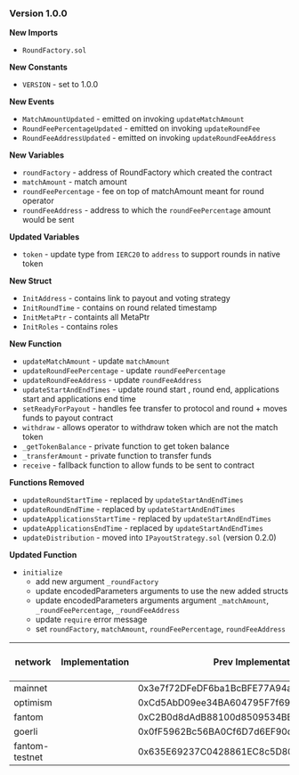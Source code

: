 ### Version 1.0.0

**New Imports**
- `RoundFactory.sol`

**New Constants**
- `VERSION` - set to 1.0.0 


**New Events**
- `MatchAmountUpdated` - emitted on invoking `updateMatchAmount`
- `RoundFeePercentageUpdated` - emitted on invoking `updateRoundFee`
- `RoundFeeAddressUpdated` - emitted on invoking `updateRoundFeeAddress`

**New Variables**
- `roundFactory` - address of RoundFactory which created the contract
- `matchAmount` - match amount 
- `roundFeePercentage` - fee on top of matchAmount meant for round operator 
- `roundFeeAddress` - address to which the `roundFeePercentage` amount would be sent

**Updated Variables**
- `token` - update type from `IERC20` to `address` to support rounds in native token 


**New Struct**
- `InitAddress` - contains link to payout and voting strategy
- `InitRoundTime` - contains on round related timestamp
- `InitMetaPtr` - containts all MetaPtr
- `InitRoles` - contains roles 

**New Function**
- `updateMatchAmount` - update `matchAmount` 
- `updateRoundFeePercentage` - update `roundFeePercentage`
- `updateRoundFeeAddress` - update `roundFeeAddress`
- `updateStartAndEndTimes` - update round start , round end, applications start and applications end time
- `setReadyForPayout` - handles fee transfer to protocol and round + moves funds to payout contract 
- `withdraw` - allows operator to withdraw token which are not the match token 
- `_getTokenBalance` - private function to get token balance
- `_transferAmount` - private function to transfer funds
- `receive` - fallback function to allow funds to be sent to contract

**Functions Removed**
- `updateRoundStartTime` - replaced by `updateStartAndEndTimes`
- `updateRoundEndTime` - replaced by `updateStartAndEndTimes`
- `updateApplicationsStartTime` - replaced by `updateStartAndEndTimes`
- `updateApplicationsEndTime` - replaced by `updateStartAndEndTimes`
- `updateDistribution` - moved into `IPayoutStrategy.sol` (version 0.2.0)

**Updated Function**
- `initialize` 
    - add new argument `_roundFactory`
    - update encodedParameters arguments to use the new added structs
    - update encodedParameters arguments argument `_matchAmount`, `_roundFeePercentage`, `_roundFeeAddress`
    - update `require` error message 
    - set `roundFactory`, `matchAmount`, `roundFeePercentage`, `roundFeeAddress`


| network        | Implementation                             | Prev Implementation                        | Link To Factory Txn                                                |
|----------------|--------------------------------------------|--------------------------------------------|--------------------------------------------------------------------|
| mainnet        |  | 0x3e7f72DFeDF6ba1BcBFE77A94a752C529Bb4429E |  |
| optimism       |  | 0xCd5AbD09ee34BA604795F7f69413caf20ee0Ab60 |  |
| fantom         |  | 0xC2B0d8dAdB88100d8509534BB8B5778d1901037d |  |
| goerli         |  | 0x0fF5962Bc56BA0Cf6D7d6EF90df274AE5dC4D16A |  |
| fantom-testnet |  | 0x635E69237C0428861EC8c5D8083e9616022c89Ea |  |
